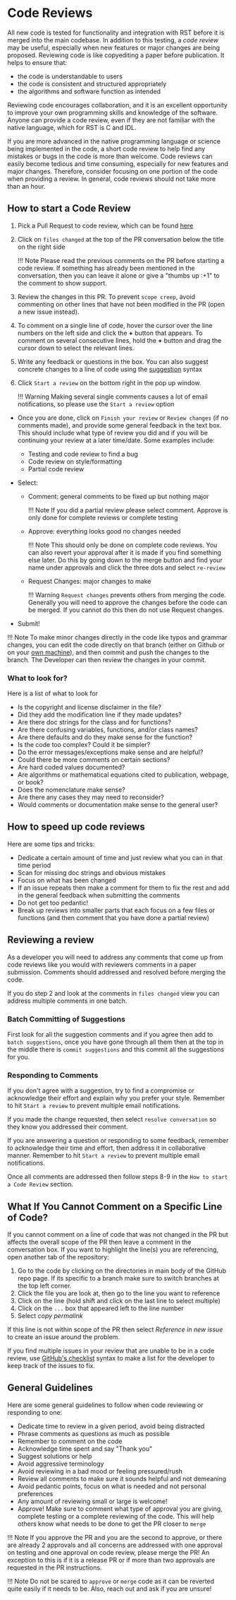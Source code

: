<!--Copyright (C) 2020 SuperDARN Canada, University of Saskatchewan 
Author(s): Marina Schmidt 
Modifications:

Disclaimer:
-->

# Code Reviews 

All new code is tested for functionality and integration with RST before it is merged into the main codebase. In addition to this testing, a *code review* may be useful, especially when new features or major changes are being proposed. Reviewing code is like copyediting a paper before publication. It helps to ensure that: 

- the code is understandable to users
- the code is consistent and structured appropriately
- the algorithms and software function as intended

Reviewing code encourages collaboration, and it is an excellent opportunity to improve your own programming skills and knowledge of the software. Anyone can provide a code review, even if they are not familiar with the native language, which for RST is C and IDL.


If you are more advanced in the native programming language or science being implemented in the code, a short code review to help find any mistakes or bugs in the code is more than welcome. 
Code reviews can easily become tedious and time consuming, especially for new features and major changes. Therefore, consider focusing on one portion of the code when providing a review. In general, code reviews should not take more than an hour. 

## How to start a Code Review 

1. Pick a Pull Request to code review, which can be found [here](https://github.com/SuperDARN/rst/pulls)
2. Click on `files changed` at the top of the PR conversation below the title on the right side 
    
    !!! Note 
        Please read the previous comments on the PR before starting a code review. If something has already been mentioned in the conversation, then you can leave it alone or give a "thumbs up :+1" to the comment to show support. 

3. Review the changes in this PR. To prevent `scope creep`, avoid commenting on other lines that have not been modified in the PR (open a new issue instead).
4. To comment on a single line of code, hover the cursor over the line numbers on the left side and click the **+** button that appears. To comment on several consecutive lines, hold the **+** button and drag the cursor down to select the relevant lines.
5. Write any feedback or questions in the box. You can also suggest concrete changes to a line of code using the [suggestion](https://haacked.com/archive/2019/06/03/suggested-changes/) syntax

6. Click `Start a review` on the bottom right in the pop up window. 
    
    !!! Warning
        Making several single comments causes a lot of email notifications, so please use the `Start a review` option

* Once you are done, click on `Finish your review` or `Review changes` (if no comments made), and provide some general feedback in the text box. This should include what type of review you did and if you will be continuing your review at a later time/date.  Some examples include:
    - Testing and code review to find a bug 
    - Code review on style/formatting 
    - Partial code review 
* Select:  
    - Comment: general comments to be fixed up but nothing major
      
        !!! Note
            If you did a partial review please select comment. Approve is only done for complete reviews or complete testing 

    - Approve: everything looks good no changes needed
    
        !!! Note
            This should only be done on complete code reviews. You can also revert your approval after it is made if you find something else later. 
        Do this by going down to the merge button and find your name under approvals and click the three dots and select `re-review` 
  
    - Request Changes: major changes to make
      
        !!! Warning
            `Request changes` prevents others from merging the code. Generally you will need to approve the changes before the code can be merged. If you cannot do this then do not use Request changes.

* Submit! 

!!! Note
    To make minor changes directly in the code like typos and grammar changes, you can edit the code directly on that branch (either on Github or on your [own machine](testing.md)), and then commit and push the changes to the branch.  The Developer can then review the changes in your commit.

### What to look for?

Here is a list of what to look for 

- Is the copyright and license disclaimer in the file?
- Did they add the modification line if they made updates?
- Are there doc strings for the class and for functions?
- Are there confusing variables, functions, and/or class names? 
- Are there defaults and do they make sense for the function? 
- Is the code too complex? Could it be simpler? 
- Do the error messages/exceptions make sense and are helpful?
- Could there be more comments on certain sections?
- Are hard coded values documented? 
- Are algorithms or mathematical equations cited to publication, webpage, or book? 
- Does the nomenclature make sense? 
- Are there any cases they may need to reconsider? 
- Would comments or documentation make sense to the general user?

## How to speed up code reviews

Here are some tips and tricks:

- Dedicate a certain amount of time and just review what you can in that time period 
- Scan for missing doc strings and obvious mistakes 
- Focus on what has been changed 
- If an issue repeats then make a comment for them to fix the rest and add in the general feedback when submitting the comments 
- Do not get too pedantic!
- Break up reviews into smaller parts that each focus on a few files or functions (and then comment that you have done a partial review)

## Reviewing a review 
  
As a developer you will need to address any comments that come up from code reviews like you would with reviewers comments in a paper submission. 
Comments should addressed and resolved before merging the code. 

If you do step 2 and look at the comments in `files changed` view you can address multiple comments in one batch. 

### Batch Committing of Suggestions 

First look for all the suggestion comments and if you agree then add to `batch suggestions`, once you have gone through all them 
then at the top in the middle there is `commit suggestions` and this commit all the suggestions for you. 

### Responding to Comments 

If you don't agree with a suggestion, try to find a compromise or acknowledge their effort and explain why you prefer your style.
Remember to hit `Start a review` to prevent multiple email notifications. 

If you made the change requested, then select `resolve conversation` so they know you addressed their comment.

If you are answering a question or responding to some feedback, remember to acknowledge their time and effort, then address it in collaborative manner. 
Remember to hit `Start a review` to prevent multiple email notifications. 

Once all comments are addressed then follow steps 8-9 in the `How to start a Code Review` section. 

## What If You Cannot Comment on a Specific Line of Code?

If you cannot comment on a line of code that was not changed in the PR but affects the overall scope of the PR then leave a comment in the conversation box. If you want to highlight the line(s) you are referencing, open another tab of the repository:

1. Go to the code by clicking on the directories in main body of the GitHub repo page. If its specific to a branch make sure to switch branches at the top left corner. 
2. Click the file you are look at, then go to the line you want to reference
3. Click on the line (hold shift and click on the last line to select multiple)
4. Click on the `...` box that appeared left to the line number 
5. Select *copy permalink*

If this line is not within scope of the PR then select *Reference in new issue* to create an issue around the problem. 

If you find multiple issues in your review that are unable to be in a code review, use [GitHub's checklist](https://docs.github.com/en/github/managing-your-work-on-github/about-task-lists) syntax to make a list for the developer to keep track of the issues to fix. 


## General Guidelines

Here are some general guidelines to follow when code reviewing or responding to one: 

- Dedicate time to review in a given period, avoid being distracted 
- Phrase comments as questions as much as possible
- Remember to comment on the code 
- Acknowledge time spent and say "Thank you" 
- Suggest solutions or help
- Avoid aggressive terminology 
- Avoid reviewing in a bad mood or feeling pressured/rush 
- Review all comments to make sure it sounds helpful and not demeaning 
- Avoid pedantic points, focus on what is needed and not personal preferences 
- Any amount of reviewing small or large is welcome! 
- Approve! Make sure to comment what type of approval you are giving, complete testing or a complete reviewing of the code. This will help others know what needs to be done to get the PR closer to `merge` 

!!! Note
    If you approve the PR and you are the second to approve, or there are already 2 approvals and all concerns are addressed 
    with one approval on testing and one approval on code review, please merge the PR! An exception to this is if it is a release PR or if more than two approvals are requested in the PR instructions. 

!!! Note
    Do not be scared to `approve` or `merge` code as it can be reverted quite easily if it needs to be. Also, reach out and ask if you are unsure! 
